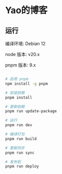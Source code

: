 # Yao的博客

## 运行

编译环境: Debian 12

node 版本: v20.x

pnpm 版本: 9.x

```bash

# 启用 pnpm
npm install -g pnpm

# 安装依赖
pnpm install

# 更新依赖
pnpm run update-package

# 运行
pnpm run dev

# 编译打包
pnpm run build

# 更新同步
pnpm run sync

# 发布到
pnpm run deploy

```
